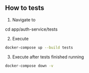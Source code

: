 ## How to tests

1. Navigate to

cd app/auth-service/tests

2. Execute

```bash
docker-compose up --build tests
```

3. Execute after tests finished running

```bash
docker-compose down -v
```
